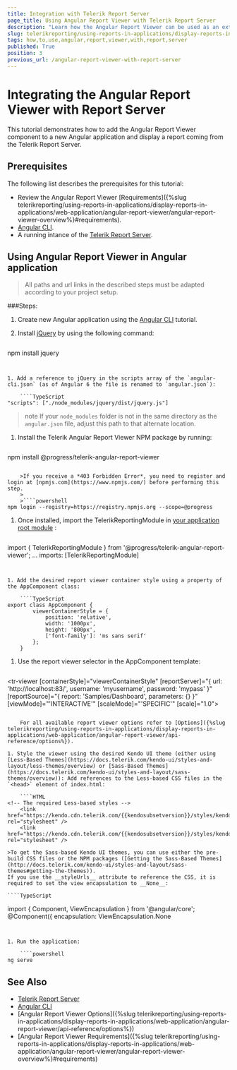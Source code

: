 ```yaml
---
title: Integration with Telerik Report Server
page_title: Using Angular Report Viewer with Telerik Report Server
description: "Learn how the Angular Report Viewer can be used as an external viewer to display reports located and rendered on a Telerik Report Server."
slug: telerikreporting/using-reports-in-applications/display-reports-in-applications/web-application/angular-report-viewer/how-to-use-angular-report-viewer-with-report-server
tags: how,to,use,angular,report,viewer,with,report,server
published: True
position: 3
previous_url: /angular-report-viewer-with-report-server
---
```


# Integrating the Angular Report Viewer with Report Server

This tutorial demonstrates how to add the Angular Report Viewer component to a new Angular application and display a report coming from the Telerik Report Server.

## Prerequisites

The following list describes the prerequisites for this tutorial:

* Review the Angular Report Viewer [Requirements]({%slug telerikreporting/using-reports-in-applications/display-reports-in-applications/web-application/angular-report-viewer/angular-report-viewer-overview%}#requirements).
* [Angular CLI](https://angular.io/cli).
* A running intance of the [Telerik Report Server](https://docs.telerik.com/report-server/introduction).

## Using Angular Report Viewer in Angular application

> All paths and url links in the described steps must be adapted according to your project setup.

###Steps:

1. Create new Angular application using the [Angular CLI](https://angular.io/cli) tutorial.
1. Install [jQuery](https://www.npmjs.com/package/jquery) by using the following command:

	````powershell
npm install jquery
````


1. Add a reference to jQuery in the scripts array of the `angular-cli.json` (as of Angular 6 the file is renamed to `angular.json`):

	````TypeScript
"scripts": ["./node_modules/jquery/dist/jquery.js"]
````
>note If your `node_modules` folder is not in the same directory as the `angular.json` file, adjust this path to that alternate location.

1. Install the Telerik Angular Report Viewer NPM package by running:

	````powershell
npm install @progress/telerik-angular-report-viewer
````

	>If you receive a *403 Forbidden Error*, you need to register and login at [npmjs.com](https://www.npmjs.com/) before performing this step.
	>
	>````powershell
npm login --registry=https://registry.npmjs.org --scope=@progress
````


1. Once installed, import the TelerikReportingModule in [your application root module](https://angular.io/guide/ngmodules#!#angular-modularity) :

	````TypeScript
import { TelerikReportingModule } from '@progress/telerik-angular-report-viewer';
	...
	imports: [TelerikReportingModule]
````


1. Add the desired report viewer container style using a property of the AppComponent class:

	````TypeScript
export class AppComponent {
		viewerContainerStyle = {
			position: 'relative',
			width: '1000px',
			height: '800px',
			['font-family']: 'ms sans serif'
		};
	}
````


1. Use the report viewer selector in the AppComponent template:

	````HTML
<tr-viewer
		[containerStyle]="viewerContainerStyle"
		[reportServer]="{
			url: 'http://localhost:83/',
			username: 'myusername',
			password: 'mypass'
		}"
		[reportSource]="{
			report: 'Samples/Dashboard',
			parameters: {}
		}" 
		[viewMode]="'INTERACTIVE'"
		[scaleMode]="'SPECIFIC'"
		[scale]="1.0">
	</tr-viewer>
````

	For all available report viewer options refer to [Options]({%slug telerikreporting/using-reports-in-applications/display-reports-in-applications/web-application/angular-report-viewer/api-reference/options%}).

1. Style the viewer using the desired Kendo UI theme (еither using [Less-Based Themes](https://docs.telerik.com/kendo-ui/styles-and-layout/less-themes/overview) or [Sass-Based Themes](https://docs.telerik.com/kendo-ui/styles-and-layout/sass-themes/overview)): Add references to the Less-based CSS files in the `<head>` element of index.html:

	````HTML
<!-- The required Less-based styles -->
	<link href="https://kendo.cdn.telerik.com/{{kendosubsetversion}}/styles/kendo.common.min.css" rel="stylesheet" />
	<link href="https://kendo.cdn.telerik.com/{{kendosubsetversion}}/styles/kendo.blueopal.min.css" rel="stylesheet" />
````

	>To get the Sass-based Kendo UI themes, you can use either the pre-build CSS files or the NPM packages ([Getting the Sass-Based Themes](http://docs.telerik.com/kendo-ui/styles-and-layout/sass-themes#getting-the-themes)). 
	If you use the __styleUrls__ attribute to reference the CSS, it is required to set the view encapsulation to __None__:

	````TypeScript
import { Component, ViewEncapsulation } from '@angular/core';
	@Component({
		encapsulation: ViewEncapsulation.None
````


1. Run the application:

	````powershell
ng serve
````


## See Also

* [Telerik Report Server](https://docs.telerik.com/report-server/introduction)
* [Angular CLI](https://angular.io/cli)
* [Angular Report Viewer Options]({%slug telerikreporting/using-reports-in-applications/display-reports-in-applications/web-application/angular-report-viewer/api-reference/options%})
* [Angular Report Viewer Requirements]({%slug telerikreporting/using-reports-in-applications/display-reports-in-applications/web-application/angular-report-viewer/angular-report-viewer-overview%}#requirements)
